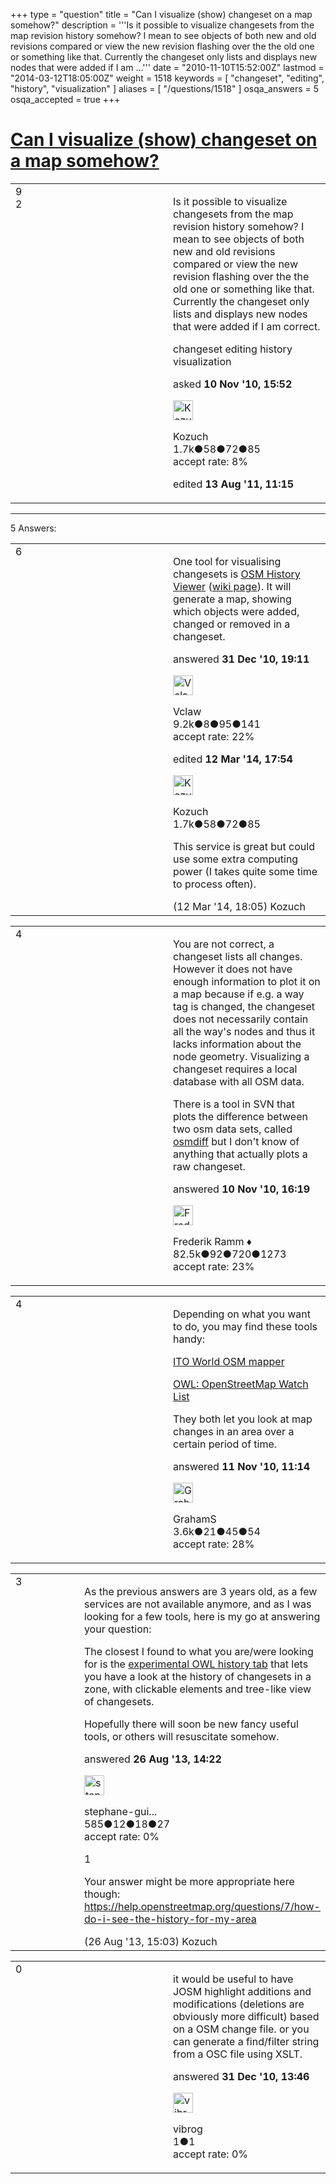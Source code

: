 +++
type = "question"
title = "Can I visualize (show) changeset on a map somehow?"
description = '''Is it possible to visualize changesets from the map revision history somehow? I mean to see objects of both new and old revisions compared or view the new revision flashing over the the old one or something like that. Currently the changeset only lists and displays new nodes that were added if I am ...'''
date = "2010-11-10T15:52:00Z"
lastmod = "2014-03-12T18:05:00Z"
weight = 1518
keywords = [ "changeset", "editing", "history", "visualization" ]
aliases = [ "/questions/1518" ]
osqa_answers = 5
osqa_accepted = true
+++

<div class="headNormal">

# [Can I visualize (show) changeset on a map somehow?](/questions/1518/can-i-visualize-show-changeset-on-a-map-somehow)

</div>

<div id="main-body">

<div id="askform">

<table id="question-table" style="width:100%;">
<colgroup>
<col style="width: 50%" />
<col style="width: 50%" />
</colgroup>
<tbody>
<tr>
<td style="width: 30px; vertical-align: top"><div class="vote-buttons">
<span id="post-1518-upvote" class="ajax-command post-vote up" rel="nofollow" title="I like this post (click again to cancel)"> </span>
<div id="post-1518-score" class="post-score" title="current number of votes">
9
</div>
<span id="post-1518-downvote" class="ajax-command post-vote down" rel="nofollow" title="I dont like this post (click again to cancel)"> </span> <span id="favorite-mark" class="ajax-command favorite-mark" rel="nofollow" title="mark/unmark this question as favorite (click again to cancel)"> </span>
<div id="favorite-count" class="favorite-count">
2
</div>
</div></td>
<td><div id="item-right">
<div class="question-body">
<p>Is it possible to visualize changesets from the map revision history somehow? I mean to see objects of both new and old revisions compared or view the new revision flashing over the the old one or something like that. Currently the changeset only lists and displays new nodes that were added if I am correct.</p>
</div>
<div id="question-tags" class="tags-container tags">
<span class="post-tag tag-link-changeset" rel="tag" title="see questions tagged &#39;changeset&#39;">changeset</span> <span class="post-tag tag-link-editing" rel="tag" title="see questions tagged &#39;editing&#39;">editing</span> <span class="post-tag tag-link-history" rel="tag" title="see questions tagged &#39;history&#39;">history</span> <span class="post-tag tag-link-visualization" rel="tag" title="see questions tagged &#39;visualization&#39;">visualization</span>
</div>
<div id="question-controls" class="post-controls">
&#10;</div>
<div class="post-update-info-container">
<div class="post-update-info post-update-info-user">
<p>asked <strong>10 Nov '10, 15:52</strong></p>
<img src="https://secure.gravatar.com/avatar/7d327873d48d28e563c9ad7259853c35?s=32&amp;d=identicon&amp;r=g" class="gravatar" width="32" height="32" alt="Kozuch&#39;s gravatar image" />
<p><span>Kozuch</span><br />
<span class="score" title="1720 reputation points"><span>1.7k</span></span><span title="58 badges"><span class="badge1">●</span><span class="badgecount">58</span></span><span title="72 badges"><span class="silver">●</span><span class="badgecount">72</span></span><span title="85 badges"><span class="bronze">●</span><span class="badgecount">85</span></span><br />
<span class="accept_rate" title="Rate of the user&#39;s accepted answers">accept rate:</span> <span title="Kozuch has one accepted answer">8%</span></p>
</div>
<div class="post-update-info post-update-info-edited">
<p><span> edited <strong>13 Aug '11, 11:15</strong> </span></p>
</div>
</div>
<div id="comments-container-1518" class="comments-container">
&#10;</div>
<div id="comment-tools-1518" class="comment-tools">
&#10;</div>
<div class="clear">
&#10;</div>
<div id="comment-1518-form-container" class="comment-form-container">
&#10;</div>
<div class="clear">
&#10;</div>
</div></td>
</tr>
</tbody>
</table>

------------------------------------------------------------------------

<div class="tabBar">

<span id="sort-top"></span>

<div class="headQuestions">

5 Answers:

</div>

</div>

<span id="1970"></span>

<div id="answer-container-1970" class="answer accepted-answer">

<table style="width:100%;">
<colgroup>
<col style="width: 50%" />
<col style="width: 50%" />
</colgroup>
<tbody>
<tr>
<td style="width: 30px; vertical-align: top"><div class="vote-buttons">
<span id="post-1970-upvote" class="ajax-command post-vote up" rel="nofollow" title="I like this post (click again to cancel)"> </span>
<div id="post-1970-score" class="post-score" title="current number of votes">
6
</div>
<span id="post-1970-downvote" class="ajax-command post-vote down" rel="nofollow" title="I dont like this post (click again to cancel)"> </span> <span class="accept-answer on" rel="nofollow" title="Kozuch has selected this answer as the correct answer"> </span>
</div></td>
<td><div class="item-right">
<div class="answer-body">
<p>One tool for visualising changesets is <a href="http://osmhv.openstreetmap.de/">OSM History Viewer</a> (<a href="https://wiki.openstreetmap.org/wiki/OSM_History_Viewer">wiki page</a>). It will generate a map, showing which objects were added, changed or removed in a changeset.</p>
</div>
<div class="answer-controls post-controls">
&#10;</div>
<div class="post-update-info-container">
<div class="post-update-info post-update-info-user">
<p>answered <strong>31 Dec '10, 19:11</strong></p>
<img src="https://secure.gravatar.com/avatar/aa505c046b1c010e997a7849c6f3dbbe?s=32&amp;d=identicon&amp;r=g" class="gravatar" width="32" height="32" alt="Vclaw&#39;s gravatar image" />
<p><span>Vclaw</span><br />
<span class="score" title="9217 reputation points"><span>9.2k</span></span><span title="8 badges"><span class="badge1">●</span><span class="badgecount">8</span></span><span title="95 badges"><span class="silver">●</span><span class="badgecount">95</span></span><span title="141 badges"><span class="bronze">●</span><span class="badgecount">141</span></span><br />
<span class="accept_rate" title="Rate of the user&#39;s accepted answers">accept rate:</span> <span title="Vclaw has 41 accepted answers">22%</span></p>
</div>
<div class="post-update-info post-update-info-edited">
<p><span> edited <strong>12 Mar '14, 17:54</strong> </span></p>
<img src="https://secure.gravatar.com/avatar/7d327873d48d28e563c9ad7259853c35?s=32&amp;d=identicon&amp;r=g" class="gravatar" width="32" height="32" alt="Kozuch&#39;s gravatar image" />
<p><span>Kozuch</span><br />
<span class="score" title="1720 reputation points"><span>1.7k</span></span><span title="58 badges"><span class="badge1">●</span><span class="badgecount">58</span></span><span title="72 badges"><span class="silver">●</span><span class="badgecount">72</span></span><span title="85 badges"><span class="bronze">●</span><span class="badgecount">85</span></span></p>
</div>
</div>
<div id="comments-container-1970" class="comments-container">
<span id="31497"></span>
<div id="comment-31497" class="comment">
<div id="post-31497-score" class="comment-score">
&#10;</div>
<div class="comment-text">
<p>This service is great but could use some extra computing power (I takes quite some time to process often).</p>
</div>
<div id="comment-31497-info" class="comment-info">
<span class="comment-age">(12 Mar '14, 18:05)</span> <span class="comment-user userinfo">Kozuch</span>
</div>
</div>
</div>
<div id="comment-tools-1970" class="comment-tools">
&#10;</div>
<div class="clear">
&#10;</div>
<div id="comment-1970-form-container" class="comment-form-container">
&#10;</div>
<div class="clear">
&#10;</div>
</div></td>
</tr>
</tbody>
</table>

</div>

<span id="1520"></span>

<div id="answer-container-1520" class="answer">

<table style="width:100%;">
<colgroup>
<col style="width: 50%" />
<col style="width: 50%" />
</colgroup>
<tbody>
<tr>
<td style="width: 30px; vertical-align: top"><div class="vote-buttons">
<span id="post-1520-upvote" class="ajax-command post-vote up" rel="nofollow" title="I like this post (click again to cancel)"> </span>
<div id="post-1520-score" class="post-score" title="current number of votes">
4
</div>
<span id="post-1520-downvote" class="ajax-command post-vote down" rel="nofollow" title="I dont like this post (click again to cancel)"> </span>
</div></td>
<td><div class="item-right">
<div class="answer-body">
<p>You are not correct, a changeset lists all changes. However it does not have enough information to plot it on a map because if e.g. a way tag is changed, the changeset does not necessarily contain all the way's nodes and thus it lacks information about the node geometry. Visualizing a changeset requires a local database with all OSM data.</p>
<p>There is a tool in SVN that plots the difference between two osm data sets, called <a href="https://wiki.openstreetmap.org/wiki/Osmdiff">osmdiff</a> but I don't know of anything that actually plots a raw changeset.</p>
</div>
<div class="answer-controls post-controls">
&#10;</div>
<div class="post-update-info-container">
<div class="post-update-info post-update-info-user">
<p>answered <strong>10 Nov '10, 16:19</strong></p>
<img src="https://secure.gravatar.com/avatar/a2b38d937e70ab39d895d17da0dd1ba4?s=32&amp;d=identicon&amp;r=g" class="gravatar" width="32" height="32" alt="Frederik%20Ramm&#39;s gravatar image" />
<p><span>Frederik Ramm ♦</span><br />
<span class="score" title="82494 reputation points"><span>82.5k</span></span><span title="92 badges"><span class="badge1">●</span><span class="badgecount">92</span></span><span title="720 badges"><span class="silver">●</span><span class="badgecount">720</span></span><span title="1273 badges"><span class="bronze">●</span><span class="badgecount">1273</span></span><br />
<span class="accept_rate" title="Rate of the user&#39;s accepted answers">accept rate:</span> <span title="Frederik Ramm has 417 accepted answers">23%</span></p>
</div>
</div>
<div id="comments-container-1520" class="comments-container">
&#10;</div>
<div id="comment-tools-1520" class="comment-tools">
&#10;</div>
<div class="clear">
&#10;</div>
<div id="comment-1520-form-container" class="comment-form-container">
&#10;</div>
<div class="clear">
&#10;</div>
</div></td>
</tr>
</tbody>
</table>

</div>

<span id="1523"></span>

<div id="answer-container-1523" class="answer">

<table style="width:100%;">
<colgroup>
<col style="width: 50%" />
<col style="width: 50%" />
</colgroup>
<tbody>
<tr>
<td style="width: 30px; vertical-align: top"><div class="vote-buttons">
<span id="post-1523-upvote" class="ajax-command post-vote up" rel="nofollow" title="I like this post (click again to cancel)"> </span>
<div id="post-1523-score" class="post-score" title="current number of votes">
4
</div>
<span id="post-1523-downvote" class="ajax-command post-vote down" rel="nofollow" title="I dont like this post (click again to cancel)"> </span>
</div></td>
<td><div class="item-right">
<div class="answer-body">
<p>Depending on what you want to do, you may find these tools handy:</p>
<p><a href="http://www.itoworld.com/static/osm_mapper.html">ITO World OSM mapper</a></p>
<p><a href="http://matt.dev.openstreetmap.org/owl_viewer/">OWL: OpenStreetMap Watch List</a></p>
<p>They both let you look at map changes in an area over a certain period of time.</p>
</div>
<div class="answer-controls post-controls">
&#10;</div>
<div class="post-update-info-container">
<div class="post-update-info post-update-info-user">
<p>answered <strong>11 Nov '10, 11:14</strong></p>
<img src="https://secure.gravatar.com/avatar/f61876d1f1d2de794259119cdd596316?s=32&amp;d=identicon&amp;r=g" class="gravatar" width="32" height="32" alt="GrahamS&#39;s gravatar image" />
<p><span>GrahamS</span><br />
<span class="score" title="3635 reputation points"><span>3.6k</span></span><span title="21 badges"><span class="badge1">●</span><span class="badgecount">21</span></span><span title="45 badges"><span class="silver">●</span><span class="badgecount">45</span></span><span title="54 badges"><span class="bronze">●</span><span class="badgecount">54</span></span><br />
<span class="accept_rate" title="Rate of the user&#39;s accepted answers">accept rate:</span> <span title="GrahamS has 7 accepted answers">28%</span></p>
</div>
</div>
<div id="comments-container-1523" class="comments-container">
&#10;</div>
<div id="comment-tools-1523" class="comment-tools">
&#10;</div>
<div class="clear">
&#10;</div>
<div id="comment-1523-form-container" class="comment-form-container">
&#10;</div>
<div class="clear">
&#10;</div>
</div></td>
</tr>
</tbody>
</table>

</div>

<span id="25808"></span>

<div id="answer-container-25808" class="answer">

<table style="width:100%;">
<colgroup>
<col style="width: 50%" />
<col style="width: 50%" />
</colgroup>
<tbody>
<tr>
<td style="width: 30px; vertical-align: top"><div class="vote-buttons">
<span id="post-25808-upvote" class="ajax-command post-vote up" rel="nofollow" title="I like this post (click again to cancel)"> </span>
<div id="post-25808-score" class="post-score" title="current number of votes">
3
</div>
<span id="post-25808-downvote" class="ajax-command post-vote down" rel="nofollow" title="I dont like this post (click again to cancel)"> </span>
</div></td>
<td><div class="item-right">
<div class="answer-body">
<p>As the previous answers are 3 years old, as a few services are not available anymore, and as I was looking for a few tools, here is my go at answering your question:</p>
<p>The closest I found to what you are/were looking for is the <a href="http://owl.apis.dev.openstreetmap.org/">experimental OWL history tab</a> that lets you have a look at the history of changesets in a zone, with clickable elements and tree-like view of changesets.</p>
<p>Hopefully there will soon be new fancy useful tools, or others will resuscitate somehow.</p>
</div>
<div class="answer-controls post-controls">
&#10;</div>
<div class="post-update-info-container">
<div class="post-update-info post-update-info-user">
<p>answered <strong>26 Aug '13, 14:22</strong></p>
<img src="https://secure.gravatar.com/avatar/19c111f5c672fdb25353073c835f6a38?s=32&amp;d=identicon&amp;r=g" class="gravatar" width="32" height="32" alt="stephane-guillou&#39;s gravatar image" />
<p><span>stephane-gui...</span><br />
<span class="score" title="585 reputation points">585</span><span title="12 badges"><span class="badge1">●</span><span class="badgecount">12</span></span><span title="18 badges"><span class="silver">●</span><span class="badgecount">18</span></span><span title="27 badges"><span class="bronze">●</span><span class="badgecount">27</span></span><br />
<span class="accept_rate" title="Rate of the user&#39;s accepted answers">accept rate:</span> <span title="stephane-guillou has no accepted answers">0%</span></p>
</div>
</div>
<div id="comments-container-25808" class="comments-container">
<span id="25817"></span>
<div id="comment-25817" class="comment">
<div id="post-25817-score" class="comment-score">
1
</div>
<div class="comment-text">
<p>Your answer might be more appropriate here though: <a href="/questions/7/how-do-i-see-the-history-for-my-area">https://help.openstreetmap.org/questions/7/how-do-i-see-the-history-for-my-area</a></p>
</div>
<div id="comment-25817-info" class="comment-info">
<span class="comment-age">(26 Aug '13, 15:03)</span> <span class="comment-user userinfo">Kozuch</span>
</div>
</div>
</div>
<div id="comment-tools-25808" class="comment-tools">
&#10;</div>
<div class="clear">
&#10;</div>
<div id="comment-25808-form-container" class="comment-form-container">
&#10;</div>
<div class="clear">
&#10;</div>
</div></td>
</tr>
</tbody>
</table>

</div>

<span id="1965"></span>

<div id="answer-container-1965" class="answer">

<table style="width:100%;">
<colgroup>
<col style="width: 50%" />
<col style="width: 50%" />
</colgroup>
<tbody>
<tr>
<td style="width: 30px; vertical-align: top"><div class="vote-buttons">
<span id="post-1965-upvote" class="ajax-command post-vote up" rel="nofollow" title="I like this post (click again to cancel)"> </span>
<div id="post-1965-score" class="post-score" title="current number of votes">
0
</div>
<span id="post-1965-downvote" class="ajax-command post-vote down" rel="nofollow" title="I dont like this post (click again to cancel)"> </span>
</div></td>
<td><div class="item-right">
<div class="answer-body">
<p>it would be useful to have JOSM highlight additions and modifications (deletions are obviously more difficult) based on a OSM change file. or you can generate a find/filter string from a OSC file using XSLT.</p>
</div>
<div class="answer-controls post-controls">
&#10;</div>
<div class="post-update-info-container">
<div class="post-update-info post-update-info-user">
<p>answered <strong>31 Dec '10, 13:46</strong></p>
<img src="https://secure.gravatar.com/avatar/7a20145a6241298d5a0626e09d18aa04?s=32&amp;d=identicon&amp;r=g" class="gravatar" width="32" height="32" alt="vibrog&#39;s gravatar image" />
<p><span>vibrog</span><br />
<span class="score" title="1 reputation points">1</span><span title="1 badges"><span class="bronze">●</span><span class="badgecount">1</span></span><br />
<span class="accept_rate" title="Rate of the user&#39;s accepted answers">accept rate:</span> <span title="vibrog has no accepted answers">0%</span></p>
</div>
</div>
<div id="comments-container-1965" class="comments-container">
&#10;</div>
<div id="comment-tools-1965" class="comment-tools">
&#10;</div>
<div class="clear">
&#10;</div>
<div id="comment-1965-form-container" class="comment-form-container">
&#10;</div>
<div class="clear">
&#10;</div>
</div></td>
</tr>
</tbody>
</table>

</div>

<div class="paginator-container-left">

</div>

</div>

</div>

